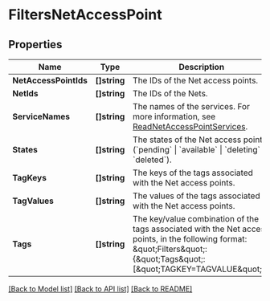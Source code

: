 # FiltersNetAccessPoint

## Properties

Name | Type | Description | Notes
------------ | ------------- | ------------- | -------------
**NetAccessPointIds** | **[]string** | The IDs of the Net access points. | [optional] 
**NetIds** | **[]string** | The IDs of the Nets. | [optional] 
**ServiceNames** | **[]string** | The names of the services. For more information, see [ReadNetAccessPointServices](#readnetaccesspointservices). | [optional] 
**States** | **[]string** | The states of the Net access points (&#x60;pending&#x60; \\| &#x60;available&#x60; \\| &#x60;deleting&#x60; \\| &#x60;deleted&#x60;). | [optional] 
**TagKeys** | **[]string** | The keys of the tags associated with the Net access points. | [optional] 
**TagValues** | **[]string** | The values of the tags associated with the Net access points. | [optional] 
**Tags** | **[]string** | The key/value combination of the tags associated with the Net access points, in the following format: \&quot;Filters\&quot;:{\&quot;Tags\&quot;:[\&quot;TAGKEY&#x3D;TAGVALUE\&quot;]}. | [optional] 

[[Back to Model list]](../README.md#documentation-for-models) [[Back to API list]](../README.md#documentation-for-api-endpoints) [[Back to README]](../README.md)


